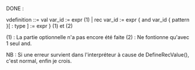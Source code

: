 DONE :

vdefinition ::= val var_id := expr (1)
| rec var_id := expr
  { and var_id { pattern }[ : type ] := expr } (1) et (2)

(1) : La partie optionnelle n'a pas encore été faite
(2) : Ne fontionne qu'avec 1 seul and.

NB : Si une erreur survient dans l'interpréteur à cause de DefineRecValue(),  
c'est normal, enfin je crois.
